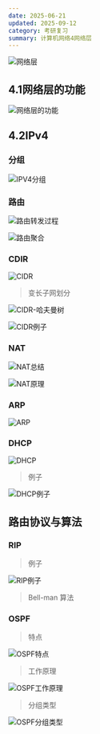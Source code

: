 ```yaml
---
date: 2025-06-21
updated: 2025-09-12
category: 考研复习
summary: 计算机网络4网络层
---
```

![网络层](./../../public/assets/ComNet/网络层.png)

## 4.1网络层的功能

![网络层的功能](./../../public/assets/ComNet/网络层的功能.png)

## 4.2IPv4

### 分组

![IPV4分组](./../../public/assets/ComNet/IPV4分组.png)

### 路由

![路由转发过程](./../../public/assets/ComNet/路由转发过程.png)

![路由聚合](./../../public/assets/ComNet/路由聚合.png)

### CDIR

![CIDR](./../../public/assets/ComNet/CIDR.png)

> 变长子网划分

![CIDR-哈夫曼树](./../../public/assets/ComNet/CIDR-哈夫曼树.png)

![CIDR例子](./../../public/assets/ComNet/CIDR例子.png)

### NAT

![NAT总结](./../../public/assets/ComNet/NAT总结.png)

![NAT原理](./../../public/assets/ComNet/NAT原理.png)

### ARP



![ARP](./../../public/assets/ComNet/ARP.png)





### DHCP

![DHCP](./../../public/assets/ComNet/DHCP.png)



> 例子

![DHCP例子](./../../public/assets/ComNet/DHCP例子.png)





## 路由协议与算法

### RIP

> 例子

![RIP例子](./../../public/assets/ComNet/RIP例子.png)

> Bell-man 算法



### OSPF

> 特点

![OSPF特点](./../../public/assets/ComNet/OSPF特点.png)

> 工作原理

![OSPF工作原理](./../../public/assets/ComNet/OSPF工作原理.png)



> 分组类型

![OSPF分组类型](./../../public/assets/ComNet/OSPF分组类型.png)
